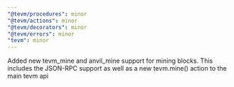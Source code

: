 ```yaml
---
"@tevm/procedures": minor
"@tevm/actions": minor
"@tevm/decorators": minor
"@tevm/errors": minor
"tevm": minor
---
```


Added new tevm_mine and anvil_mine support for mining blocks. This includes the JSON-RPC support as well as a new tevm.mine() action to the main tevm api
